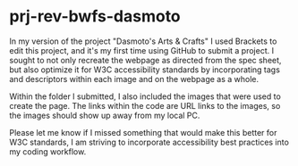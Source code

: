 # prj-rev-bwfs-dasmoto

In my version of the project "Dasmoto's Arts & Crafts" I used Brackets to edit this project, and it's my first time using GitHub to submit a project. I sought to not only recreate the webpage as directed from the spec sheet, but also optimize it for W3C accessibility standards by incorporating tags and descriptors within each image and on the webpage as a whole.

Within the folder I submitted, I also included the images that were used to create the page. The links within the code are URL links to the images, so the images should show up away from my local PC.

Please let me know if I missed something that would make this better for W3C standards, I am striving to incorporate accessibility best practices into my coding workflow.
